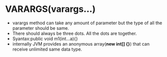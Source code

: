 # VARARGS(varargs...)
- varargs method can take any amount of parameter but the type of all the parameter should be same.
- There should always be three dots. All the dots are together.
- Syantax:public void m1(int...a){}
- internally JVM provides an anonymous array(**new int[] {}**) that can receive unlimited same data type.
